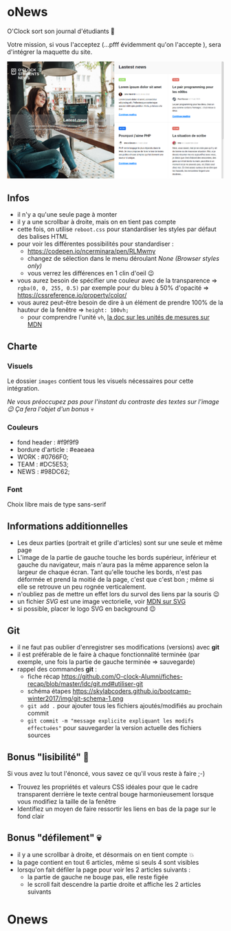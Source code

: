 # oNews

O'Clock sort son journal d'étudiants :muscle:

Votre mission, si vous l'acceptez (...pfff évidemment qu'on l'accepte ), sera d'intégrer la maquette du site.

![homepage](home.png)

## Infos

- il n'y a qu'une seule page à monter
- il y a une scrollbar à droite, mais on en tient pas compte
- cette fois, on utilise `reboot.css` pour standardiser les styles par défaut des balises HTML
- pour voir les différentes possibilités pour standardiser :
  - https://codepen.io/ncerminara/pen/RLMwmy
  - changez de sélection dans le menu déroulant _None (Browser styles only)_
  - vous verrez les différences en 1 clin d'oeil :wink:
- vous aurez besoin de spécifier une couleur avec de la transparence => `rgba(0, 0, 255, 0.5)` par exemple pour du bleu à 50% d'opacité => https://cssreference.io/property/color/
- vous aurez peut-être besoin de dire à un élément de prendre 100% de la hauteur de la fenêtre => `height: 100vh;`
  - pour comprendre l'unité `vh`, [la doc sur les unités de mesures sur MDN](https://developer.mozilla.org/en-US/docs/Web/CSS/length)

## Charte

### Visuels

Le dossier `images` contient tous les visuels nécessaires pour cette intégration.

_Ne vous préoccupez pas pour l'instant du contraste des textes sur l'image :wink: Ça fera l'objet d'un bonus_ :skull:

### Couleurs

- fond header : #f9f9f9
- bordure d'article : #eaeaea
- WORK : #0766F0;
- TEAM : #DC5E53;
- NEWS : #98DC62;

### Font

Choix libre mais de type sans-serif

## Informations additionnelles

- Les deux parties (portrait et grille d'articles) sont sur une seule et même page
- L'image de la partie de gauche touche les bords supérieur, inférieur et gauche du navigateur, mais n'aura pas la même apparence selon la largeur de chaque écran. Tant qu'elle touche les bords, n'est pas déformée et prend la moitié de la page, c'est que c'est bon ; même si elle se retrouve un peu rognée verticalement.
- n'oubliez pas de mettre un effet lors du survol des liens par la souris :wink:
- un fichier _SVG_ est une image vectorielle, voir [MDN sur SVG](https://developer.mozilla.org/fr/docs/Web/SVG)
- si possible, placer le logo SVG en background :wink:

## Git

- il ne faut pas oublier d'enregistrer ses modifications (versions) avec **git**
- il est préférable de le faire à chaque fonctionnalité terminée (par exemple, une fois la partie de gauche terminée => sauvegarde)
- rappel des commandes **git** :
  - fiche récap https://github.com/O-clock-Alumni/fiches-recap/blob/master/ldc/git.md#utiliser-git
  - schéma étapes https://skylabcoders.github.io/bootcamp-winter2017/img/git-schema-1.png
  - `git add .` pour ajouter tous les fichiers ajoutés/modifiés au prochain commit
  - `git commit -m "message explicite expliquant les modifs effectuées"` pour sauvegarder la version actuelle des fichiers sources

## Bonus "lisibilité" :white_flower:

Si vous avez lu tout l'énoncé, vous savez ce qu'il vous reste à faire ;-)
- Trouvez les propriétés et valeurs CSS idéales pour que le cadre transparent derrière le texte central bouge harmonieusement lorsque vous modifiez la taille de la fenêtre
- Identifiez un moyen de faire ressortir les liens en bas de la page sur le fond clair

## Bonus "défilement" :skull:

- il y a une scrollbar à droite, et désormais on en tient compte :boom:
- la page contient en tout 6 articles, même si seuls 4 sont visibles
- lorsqu'on fait défiler la page pour voir les 2 articles suivants :
  - la partie de gauche ne bouge pas, elle reste figée
  - le scroll fait descendre la partie droite et affiche les 2 articles suivants
# Onews
